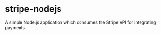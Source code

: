 # stripe-nodejs
A simple Node.js application which consumes the Stripe API for integrating payments
